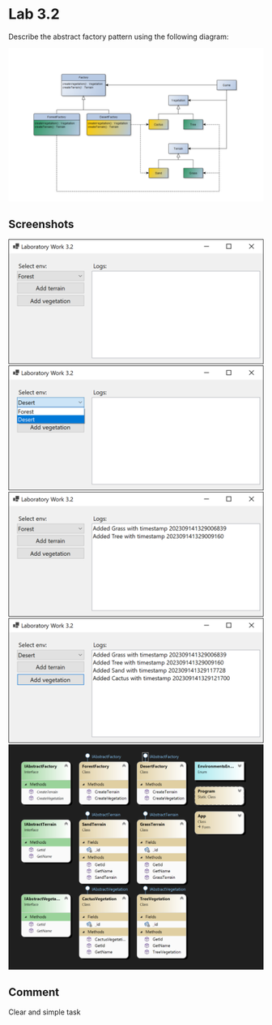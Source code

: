 # Lab 3.2

Describe the abstract factory pattern using the following diagram:

<img src=".github/image01.png">

## Screenshots

<img src=".github/image02.png">
<img src=".github/image03.png">
<img src=".github/image04.png">
<img src=".github/image05.png">
<img src=".github/image06.png">

## Comment

Clear and simple task
